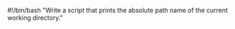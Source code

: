 #!/bin/bash
"Write a script that prints the absolute path name of the current working directory."


